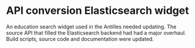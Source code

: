 <!--
  id: 3158
  slug: api-conversion-elasticsearch-widget
  type: fortpolio
  excerpt: Implemented and styled the, previously developed, Education Widget for the Ministry of Education of the Netherlands Antilles. Source API changes required updates to the code that populated the Elasticsearch backend. 
  categories: JavaScript, HTML/CSS, framework, UX, mobile
  tags: CSS, HTML, JavaScript, Grunt, Elasticsearch, Bootstrap, JSDoc
  clients: Ministry of Education, Culture, Youth and Sports, Division for Educational Innovations
  collaboration: Studiekeuze123
  prizes: 
  images: 
  inCv: true
  inPortfolio: false
  dateFrom: 2016-03-23
  dateTo: 2016-07-25
  oldDateFrom: 2016-05-25
  oldDateTo: 2016-06-25
-->

# API conversion Elasticsearch widget

An education search widget used in the Antilles needed updating. The source API that filled the Elasticsearch backend had had a major overhaul. Build scripts, source code and documentation were updated.